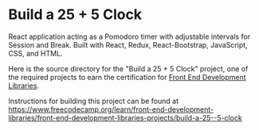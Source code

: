 # Build a 25 + 5 Clock

React application acting as a Pomodoro timer with adjustable intervals for Session and Break. Built with React, Redux, React-Bootstrap, JavaScript, CSS, and HTML.

Here is the source directory for the "Build a 25 + 5 Clock" project, one of the required projects to earn the certification for [Front End Development Libraries](https://www.freecodecamp.org/learn/front-end-development-libraries).

Instructions for building this project can be found at https://www.freecodecamp.org/learn/front-end-development-libraries/front-end-development-libraries-projects/build-a-25--5-clock
